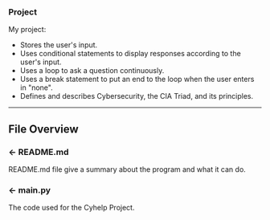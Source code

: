 
### Project 
My project:
- Stores the user's input.
- Uses conditional statements to display responses according to the user's input.
- Uses a loop to ask a question continuously.
- Uses a break statement to put an end to the loop when the user enters in "none".
- Defines and describes Cybersecurity, the CIA Triad, and its principles.
---

## File Overview

### ← README.md

README.md file give a summary about the program and what it can do.


### ← main.py
The code used for the Cyhelp Project.

